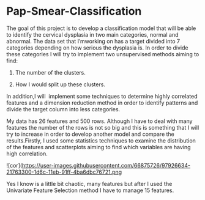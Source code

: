 # Pap-Smear-Classification

The goal of this project is to develop a classification model that will be able to identify the cervical dysplasia in two main categories, normal and abnormal. The data set that I’mworking on has a target divided into 7 categories depending on how serious the dysplasia is. In order to divide these categories I will try to implement two unsupervised methods aiming to find:
1.	The number of the clusters. 

2.	How I would split up these clusters.

In addition,I will  implement some techniques to determine highly correlated features and a dimension reduction method in order to identify patterns and divide the target column into less categories. 

My data has 26 features and 500 rows. Although I have to deal with many features the number of the rows is not so big and this is something that I will try to increase in order to develop another model and compare the results.Firstly, I used some statistics techniques to examine the distribution of the features and scatterplots aiming to find which variables are having high correlation.

![cor](https://user-images.githubusercontent.com/66875726/97926634-21763300-1d6c-11eb-91ff-4ba6dbc76721.png

Yes I know is a little bit chaotic, many features but after I used the Univariate Feature Selection method I have to manage 15 features. 



